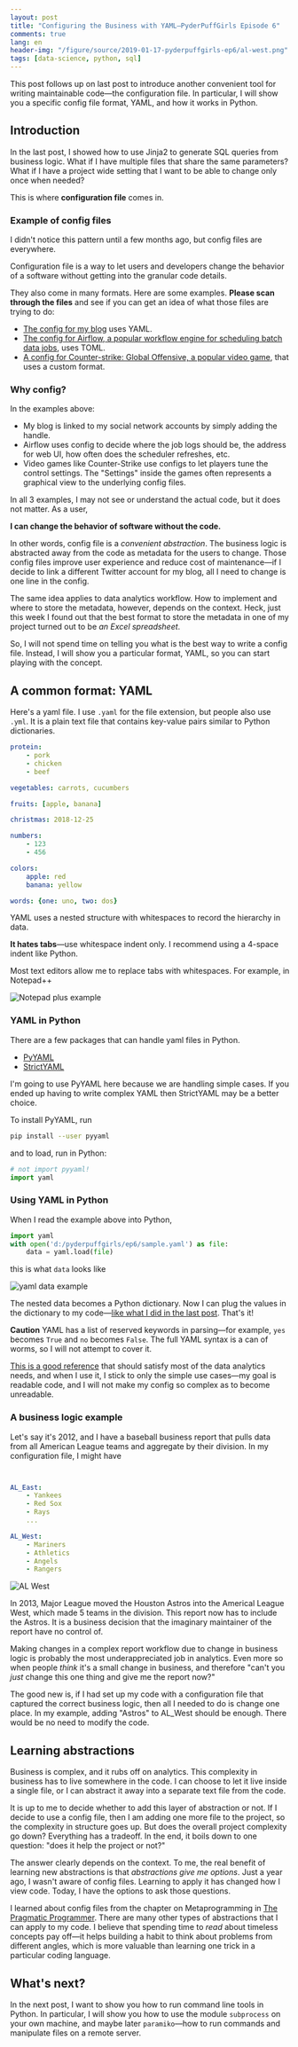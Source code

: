 ```yaml
---
layout: post
title: "Configuring the Business with YAML—PyderPuffGirls Episode 6"
comments: true
lang: en
header-img: "/figure/source/2019-01-17-pyderpuffgirls-ep6/al-west.png"
tags: [data-science, python, sql]
---
```


This post follows up on last post to introduce another convenient tool for writing maintainable code—the configuration file. In particular, I will show you a specific config file format, YAML, and how it works in Python.

## Introduction

In the last post, I showed how to use Jinja2 to generate SQL queries from business logic. What if I have multiple files that share the same parameters? What if I have a project wide setting that I want to be able to change only once when needed?

This is where **configuration file** comes in.

### Example of config files

I didn't notice this pattern until a few months ago, but config files are everywhere.

Configuration file is a way to let users and developers change the behavior of a software without getting into the granular code details.

They also come in many formats. Here are some examples. **Please scan through the files** and see if you can get an idea of what those files are trying to do:

* [The config for my blog](https://github.com/changhsinlee/changhsinlee.github.io/blob/master/_config.yml) uses YAML.
* [The config for Airflow, a popular workflow engine for scheduling batch data jobs](https://github.com/puckel/docker-airflow/blob/master/config/airflow.cfg), uses TOML.
* [A config for Counter-strike: Global Offensive, a popular video game](https://gist.github.com/nickbudi/3916475), that uses a custom format.

### Why config?

In the examples above:

* My blog is linked to my social network accounts by simply adding the handle.
* Airflow uses config to decide where the job logs should be, the address for web UI, how often does the scheduler refreshes, etc.
* Video games like Counter-Strike use configs to let players tune the control settings. The "Settings" inside the games often represents a graphical view to the underlying config files.

In all 3 examples, I may not see or understand the actual code, but it does not matter. As a user,

**I can change the behavior of software without the code.**

In other words, config file is a _convenient abstraction_. The business logic is abstracted away from the code as metadata for the users to change. Those config files improve user experience and reduce cost of maintenance—if I decide to link a different Twitter account for my blog, all I need to change is one line in the config.

The same idea applies to data analytics workflow. How to implement and where to store the metadata, however, depends on the context. Heck, just this week I found out that the best format to store the metadata in one of my project turned out to be _an Excel spreadsheet_.

So, I will not spend time on telling you what is the best way to write a config file. Instead, I will show you a particular format, YAML, so you can start playing with the concept.

## A common format: YAML

Here's a yaml file. I use `.yaml` for the file extension, but people also use `.yml`. It is a plain text file that contains key-value pairs similar to Python dictionaries.

```yaml
protein:
    - pork
    - chicken
    - beef

vegetables: carrots, cucumbers

fruits: [apple, banana]

christmas: 2018-12-25

numbers:
    - 123
    - 456

colors:
    apple: red
    banana: yellow

words: {one: uno, two: dos}
```

YAML uses a nested structure with whitespaces to record the hierarchy in data.

**It hates tabs**—use whitespace indent only. I recommend using a 4-space indent like Python.

Most text editors allow me to replace tabs with whitespaces. For example, in Notepad++

![Notepad plus example](/figure/source/2019-01-17-pyderpuffgirls-ep6/notepadplus.png)


### YAML in Python

There are a few packages that can handle yaml files in Python.

* [PyYAML](https://pyyaml.org/)
* [StrictYAML](https://github.com/crdoconnor/strictyaml)

I'm going to use PyYAML here because we are handling simple cases. If you ended up having to write complex YAML then StrictYAML may be a better choice.

To install PyYAML, run

```sh
pip install --user pyyaml
```

and to load, run in Python:

```py
# not import pyyaml!
import yaml
```

### Using YAML in Python

When I read the example above into Python,

```py
import yaml
with open('d:/pyderpuffgirls/ep6/sample.yaml') as file:
    data = yaml.load(file)
```

this is what `data` looks like

![yaml data example](/figure/source/2019-01-17-pyderpuffgirls-ep6/data.png)

The nested data becomes a Python dictionary. Now I can plug the values in the dictionary to my code—[like what I did in the last post](https://changhsinlee.com/pyderpuffgirls-ep5/#the-python-code). That's it!


**Caution** YAML has a list of reserved keywords in parsing—for example, `yes` becomes `True` and `no` becomes `False`. The full YAML syntax is a can of worms, so I will not attempt to cover it.

[This is a good reference](https://camel.readthedocs.io/en/latest/yamlref.html#overall-structure-and-design) that should satisfy most of the data analytics needs, and when I use it, I stick to only the simple use cases—my goal is readable code, and I will not make my config so complex as to become unreadable.

### A business logic example

Let's say it's 2012, and I have a baseball business report that pulls data from all American League teams and aggregate by their division. In my configuration file, I might have

```yaml


AL_East:
    - Yankees
    - Red Sox
    - Rays
    ...

AL_West:
    - Mariners
    - Athletics
    - Angels
    - Rangers
```

![AL West](/figure/source/2019-01-17-pyderpuffgirls-ep6/al-west.png)

In 2013, Major League moved the Houston Astros into the Americal League West, which made 5 teams in the division. This report now has to include the Astros. It is a business decision that the imaginary maintainer of the report have no control of.

Making changes in a complex report workflow due to change in business logic is probably the most underappreciated job in analytics. Even more so when people _think_ it's a small change in business, and therefore "can't you _just_ change this one thing and give me the report now?"

The good new is, if I had set up my code with a configuration file that captured the correct business logic, then all I needed to do is change one place. In my example, adding "Astros" to AL_West should be enough. There would be no need to modify the code.

## Learning abstractions

Business is complex, and it rubs off on analytics. This complexity in business has to live somewhere in the code. I can choose to let it live inside a single file, or I can abstract it away into a separate text file from the code.

It is up to me to decide whether to add this layer of abstraction or not. If I decide to use a config file, then I am adding one more file to the project, so the complexity in structure goes up. But does the overall project complexity go down? Everything has a tradeoff. In the end, it boils down to one question: "does it help the project or not?"

The answer clearly depends on the context. To me, the real benefit of learning new abstractions is that _abstractions give me options_. Just a year ago, I wasn't aware of config files. Learning to apply it has changed how I view code. Today, I have the options to ask those questions.

I learned about config files from the chapter on Metaprogramming in [The Pragmatic Programmer](https://changhsinlee.com/pyderpuffgirls-ep5/#further-reading). There are many other types of abstractions that I can apply to my code. I believe that spending time to _read_ about timeless concepts pay off—it helps building a habit to think about problems from different angles, which is more valuable than learning one trick in a particular coding language.

## What's next?

In the next post, I want to show you how to run command line tools in Python. In particular, I will show you how to use the module `subprocess` on your own machine, and maybe later `paramiko`—how to run commands and manipulate files on a remote server.
